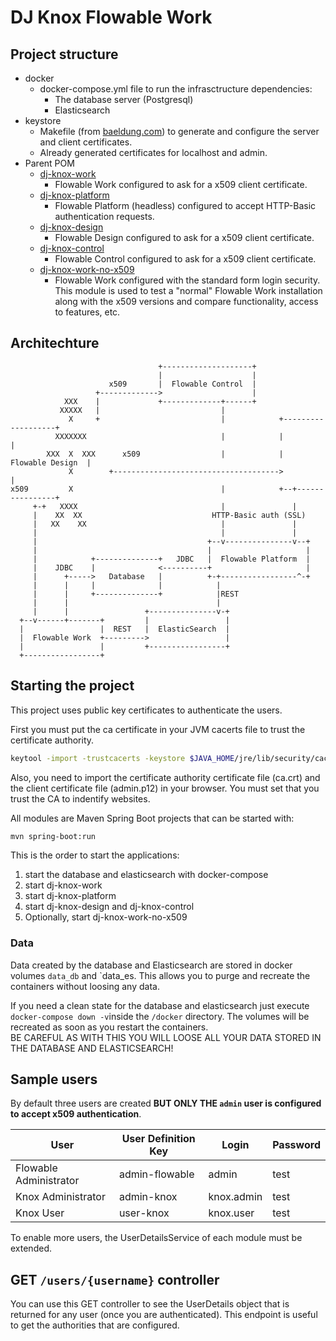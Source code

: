 # DJ Knox Flowable Work


## Project structure

- docker
  - docker-compose.yml file to run the infrasctructure dependencies:
    - The database server (Postgresql)
    - Elasticsearch
- keystore
  - Makefile (from [baeldung.com](https://www.baeldung.com/x-509-authentication-in-spring-security#Keystores)) to generate and configure the server and client certificates.
  - Already generated certificates for localhost and admin.
- Parent POM
  - [dj-knox-work](https://localhost:8443)
    - Flowable Work configured to ask for a x509 client certificate.
  - [dj-knox-platform](https://localhost:18443)
    - Flowable Platform (headless) configured to accept HTTP-Basic authentication requests.
  - [dj-knox-design](https://localhost:8090)
    - Flowable Design configured to ask for a x509 client certificate.
  - [dj-knox-control](https://localhost:8090)
    - Flowable Control configured to ask for a x509 client certificate.
  - [dj-knox-work-no-x509](https://localhost:8090)
    - Flowable Work configured with the standard form login security. This module is used to test a "normal" Flowable Work installation along with the x509 versions and compare functionality, access to features, etc.

## Architechture

```text
                                 +--------------------+
                                 |                    |
                      x509       |  Flowable Control  |
                   +------------->                    |
            XXX    |             +-------------+------+
           XXXXX   |                           |
             X     +                           |            +-------------------+
          XXXXXXX                              |            |                   |
        XXX  X  XXX      x509                  |            |  Flowable Design  |
             X        +------------------------------------->                   |
x509         X                                 |            +--+----------------+
     +-+   XXXX                                |               |
     |    XX  XX                             HTTP-Basic auth (SSL)
     |   XX    XX                              |               |
     |                                         |               |
     |                                      +--v---------------v--+
     |                                      |                     |
     |            +--------------+   JDBC   |  Flowable Platform  |
     |    JDBC    |              <----------+                     |
     |      +----->   Database   |          +-+-----------------^-+
     |      |     |              |            |
     |      |     +--------------+            |REST
     |      |                                 |
     |      |                 +---------------v-+
  +--v------+-------+         |                 |
  |                 |  REST   |  ElasticSearch  |
  |  Flowable Work  +--------->                 |
  |                 |         +-----------------+
  +-----------------+

```

## Starting the project

This project uses public key certificates to authenticate the users.

First you must put the ca certificate in your JVM cacerts file to trust the certificate authority.

```bash
keytool -import -trustcacerts -keystore $JAVA_HOME/jre/lib/security/cacerts -storepass changeit -alias DesatranquesCA -file ca.crt
```

Also, you need to import the certificate authority certificate file (ca.crt) and the client certificate file (admin.p12) in your browser. You must set that you trust the CA to indentify websites.

All modules are Maven Spring Boot projects that can be started with:

```bash
mvn spring-boot:run
```

This is the order to start the applications:

1. start the database and elasticsearch with docker-compose
2. start dj-knox-work
3. start dj-knox-platform
4. start dj-knox-design and dj-knox-control
5. Optionally, start dj-knox-work-no-x509

### Data

Data created by the database and Elasticsearch are stored in docker volumes `data_db` and `data_es.
This allows you to purge and recreate the containers without loosing any data.

If you need a clean state for the database and elasticsearch just execute `docker-compose down -v`inside the `/docker` directory.
The volumes will be recreated as soon as you restart the containers.  
BE CAREFUL AS WITH THIS YOU WILL LOOSE ALL YOUR DATA STORED IN THE DATABASE AND ELASTICSEARCH!

## Sample users

By default three users are created **BUT ONLY THE `admin` user is configured to accept x509 authentication**.

| User | User Definition Key | Login | Password |
| -------------| ------------- | ------------- | ------------- |
| Flowable Administrator | admin-flowable | admin | test |
| Knox Administrator | admin-knox | knox.admin | test |
| Knox User | user-knox | knox.user | test |

To enable more users, the UserDetailsService of each module must be extended.

## GET `/users/{username}` controller

You can use this GET controller to see the UserDetails object that is returned for any user (once you are authenticated). This endpoint is useful to get the authorities that are configured.
